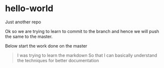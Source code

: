 # hello-world
Just another repo

Ok so we are trying to learn to commit to the branch and hence we will push the same to the master.


Below start the work done on the master

>I was trying to learn the markdown 
>So that I can basically understand the techniques for better documentation

